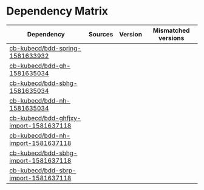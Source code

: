 # Dependency Matrix

Dependency | Sources | Version | Mismatched versions
---------- | ------- | ------- | -------------------
[cb-kubecd/bdd-spring-1581633932](https://github.com/cb-kubecd/bdd-spring-1581633932.git) |  | []() | 
[cb-kubecd/bdd-gh-1581635034](https://github.com/cb-kubecd/bdd-gh-1581635034.git) |  | []() | 
[cb-kubecd/bdd-sbhg-1581635034](https://github.com/cb-kubecd/bdd-sbhg-1581635034.git) |  | []() | 
[cb-kubecd/bdd-nh-1581635034](https://github.com/cb-kubecd/bdd-nh-1581635034.git) |  | []() | 
[cb-kubecd/bdd-ghfjxy-import-1581637118](https://github.com/cb-kubecd/bdd-ghfjxy-import-1581637118.git) |  | []() | 
[cb-kubecd/bdd-nh-import-1581637118](https://github.com/cb-kubecd/bdd-nh-import-1581637118.git) |  | []() | 
[cb-kubecd/bdd-sbhg-import-1581637118](https://github.com/cb-kubecd/bdd-sbhg-import-1581637118.git) |  | []() | 
[cb-kubecd/bdd-sbrp-import-1581637118](https://github.com/cb-kubecd/bdd-sbrp-import-1581637118.git) |  | []() | 
